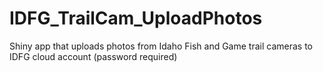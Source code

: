 # IDFG_TrailCam_UploadPhotos
Shiny app that uploads photos from Idaho Fish and Game trail cameras to IDFG cloud account (password required)

